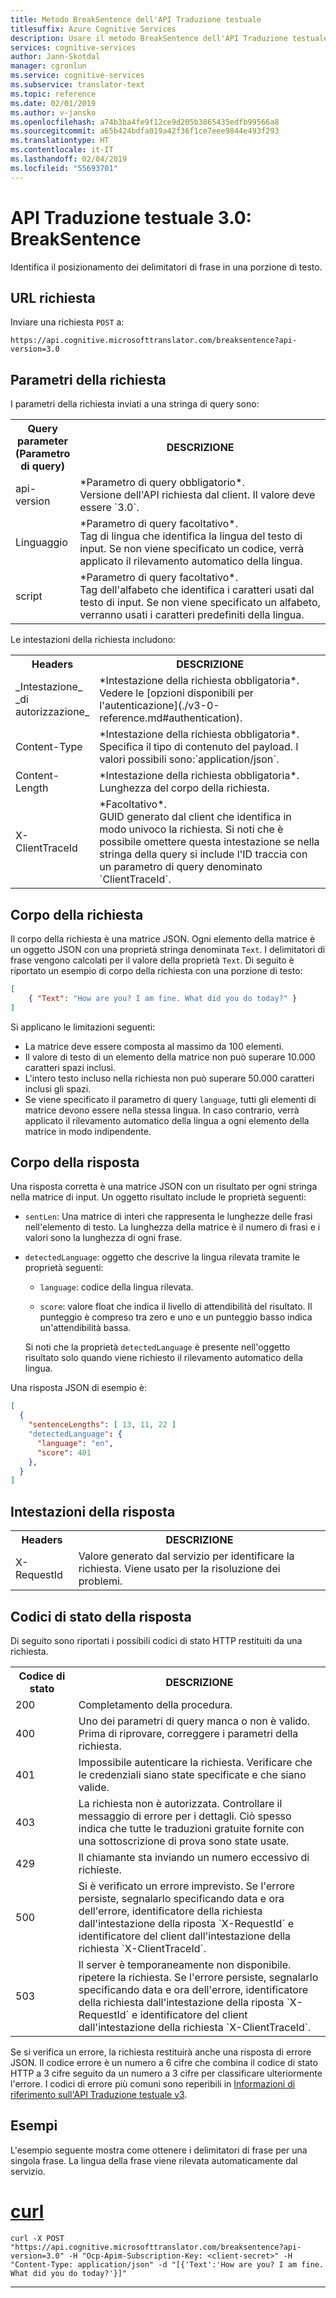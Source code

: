 ```yaml
---
title: Metodo BreakSentence dell'API Traduzione testuale
titlesuffix: Azure Cognitive Services
description: Usare il metodo BreakSentence dell'API Traduzione testuale.
services: cognitive-services
author: Jann-Skotdal
manager: cgronlun
ms.service: cognitive-services
ms.subservice: translator-text
ms.topic: reference
ms.date: 02/01/2019
ms.author: v-jansko
ms.openlocfilehash: a74b3ba4fe9f12ce9d205b3865435edfb99566a8
ms.sourcegitcommit: a65b424bdfa019a42f36f1ce7eee9844e493f293
ms.translationtype: HT
ms.contentlocale: it-IT
ms.lasthandoff: 02/04/2019
ms.locfileid: "55693701"
---
```

# <a name="translator-text-api-30-breaksentence"></a>API Traduzione testuale 3.0: BreakSentence

Identifica il posizionamento dei delimitatori di frase in una porzione di testo.

## <a name="request-url"></a>URL richiesta

Inviare una richiesta `POST` a:

```HTTP
https://api.cognitive.microsofttranslator.com/breaksentence?api-version=3.0
```

## <a name="request-parameters"></a>Parametri della richiesta

I parametri della richiesta inviati a una stringa di query sono:

<table width="100%">
  <th width="20%">Query parameter (Parametro di query)</th>
  <th>DESCRIZIONE</th>
  <tr>
    <td>api-version</td>
    <td>*Parametro di query obbligatorio*.<br/>Versione dell'API richiesta dal client. Il valore deve essere `3.0`.</td>
  </tr>
  <tr>
    <td>Linguaggio</td>
    <td>*Parametro di query facoltativo*.<br/>Tag di lingua che identifica la lingua del testo di input. Se non viene specificato un codice, verrà applicato il rilevamento automatico della lingua.</td>
  </tr>
  <tr>
    <td>script</td>
    <td>*Parametro di query facoltativo*.<br/>Tag dell'alfabeto che identifica i caratteri usati dal testo di input. Se non viene specificato un alfabeto, verranno usati i caratteri predefiniti della lingua.</td>
  </tr>
</table> 

Le intestazioni della richiesta includono:

<table width="100%">
  <th width="20%">Headers</th>
  <th>DESCRIZIONE</th>
  <tr>
    <td>_Intestazione_<br/>_di autorizzazione_</td>
    <td>*Intestazione della richiesta obbligatoria*.<br/>Vedere le [opzioni disponibili per l'autenticazione](./v3-0-reference.md#authentication).</td>
  </tr>
  <tr>
    <td>Content-Type</td>
    <td>*Intestazione della richiesta obbligatoria*.<br/>Specifica il tipo di contenuto del payload. I valori possibili sono:`application/json`.</td>
  </tr>
  <tr>
    <td>Content-Length</td>
    <td>*Intestazione della richiesta obbligatoria*.<br/>Lunghezza del corpo della richiesta.</td>
  </tr>
  <tr>
    <td>X-ClientTraceId</td>
    <td>*Facoltativo*.<br/>GUID generato dal client che identifica in modo univoco la richiesta. Si noti che è possibile omettere questa intestazione se nella stringa della query si include l'ID traccia con un parametro di query denominato `ClientTraceId`.</td>
  </tr>
</table> 

## <a name="request-body"></a>Corpo della richiesta

Il corpo della richiesta è una matrice JSON. Ogni elemento della matrice è un oggetto JSON con una proprietà stringa denominata `Text`. I delimitatori di frase vengono calcolati per il valore della proprietà `Text`. Di seguito è riportato un esempio di corpo della richiesta con una porzione di testo:

```json
[
    { "Text": "How are you? I am fine. What did you do today?" }
]
```

Si applicano le limitazioni seguenti:

* La matrice deve essere composta al massimo da 100 elementi.
* Il valore di testo di un elemento della matrice non può superare 10.000 caratteri spazi inclusi.
* L'intero testo incluso nella richiesta non può superare 50.000 caratteri inclusi gli spazi.
* Se viene specificato il parametro di query `language`, tutti gli elementi di matrice devono essere nella stessa lingua. In caso contrario, verrà applicato il rilevamento automatico della lingua a ogni elemento della matrice in modo indipendente.

## <a name="response-body"></a>Corpo della risposta

Una risposta corretta è una matrice JSON con un risultato per ogni stringa nella matrice di input. Un oggetto risultato include le proprietà seguenti:

  * `sentLen`: Una matrice di interi che rappresenta le lunghezze delle frasi nell'elemento di testo. La lunghezza della matrice è il numero di frasi e i valori sono la lunghezza di ogni frase. 

  * `detectedLanguage`: oggetto che descrive la lingua rilevata tramite le proprietà seguenti:

     * `language`: codice della lingua rilevata.

     * `score`: valore float che indica il livello di attendibilità del risultato. Il punteggio è compreso tra zero e uno e un punteggio basso indica un'attendibilità bassa.
     
    Si noti che la proprietà `detectedLanguage` è presente nell'oggetto risultato solo quando viene richiesto il rilevamento automatico della lingua.

Una risposta JSON di esempio è:

```json
[
  {
    "sentenceLengths": [ 13, 11, 22 ]
    "detectedLanguage": {
      "language": "en",
      "score": 401
    },
  }
]
```

## <a name="response-headers"></a>Intestazioni della risposta

<table width="100%">
  <th width="20%">Headers</th>
  <th>DESCRIZIONE</th>
  <tr>
    <td>X-RequestId</td>
    <td>Valore generato dal servizio per identificare la richiesta. Viene usato per la risoluzione dei problemi.</td>
  </tr>
</table> 

## <a name="response-status-codes"></a>Codici di stato della risposta

Di seguito sono riportati i possibili codici di stato HTTP restituiti da una richiesta. 

<table width="100%">
  <th width="20%">Codice di stato</th>
  <th>DESCRIZIONE</th>
  <tr>
    <td>200</td>
    <td>Completamento della procedura.</td>
  </tr>
  <tr>
    <td>400</td>
    <td>Uno dei parametri di query manca o non è valido. Prima di riprovare, correggere i parametri della richiesta.</td>
  </tr>
  <tr>
    <td>401</td>
    <td>Impossibile autenticare la richiesta. Verificare che le credenziali siano state specificate e che siano valide.</td>
  </tr>
  <tr>
    <td>403</td>
    <td>La richiesta non è autorizzata. Controllare il messaggio di errore per i dettagli. Ciò spesso indica che tutte le traduzioni gratuite fornite con una sottoscrizione di prova sono state usate.</td>
  </tr>
  <tr>
    <td>429</td>
    <td>Il chiamante sta inviando un numero eccessivo di richieste.</td>
  </tr>
  <tr>
    <td>500</td>
    <td>Si è verificato un errore imprevisto. Se l'errore persiste, segnalarlo specificando data e ora dell'errore, identificatore della richiesta dall'intestazione della riposta `X-RequestId` e identificatore del client dall'intestazione della richiesta `X-ClientTraceId`.</td>
  </tr>
  <tr>
    <td>503</td>
    <td>Il server è temporaneamente non disponibile. ripetere la richiesta. Se l'errore persiste, segnalarlo specificando data e ora dell'errore, identificatore della richiesta dall'intestazione della riposta `X-RequestId` e identificatore del client dall'intestazione della richiesta `X-ClientTraceId`.</td>
  </tr>
</table> 

Se si verifica un errore, la richiesta restituirà anche una risposta di errore JSON. Il codice errore è un numero a 6 cifre che combina il codice di stato HTTP a 3 cifre seguito da un numero a 3 cifre per classificare ulteriormente l'errore. I codici di errore più comuni sono reperibili in [Informazioni di riferimento sull'API Traduzione testuale v3](https://docs.microsoft.com/azure/cognitive-services/translator/reference/v3-0-reference#errors). 

## <a name="examples"></a>Esempi

L'esempio seguente mostra come ottenere i delimitatori di frase per una singola frase. La lingua della frase viene rilevata automaticamente dal servizio.

# <a name="curltabcurl"></a>[curl](#tab/curl)

```
curl -X POST "https://api.cognitive.microsofttranslator.com/breaksentence?api-version=3.0" -H "Ocp-Apim-Subscription-Key: <client-secret>" -H "Content-Type: application/json" -d "[{'Text':'How are you? I am fine. What did you do today?'}]"
```

---

